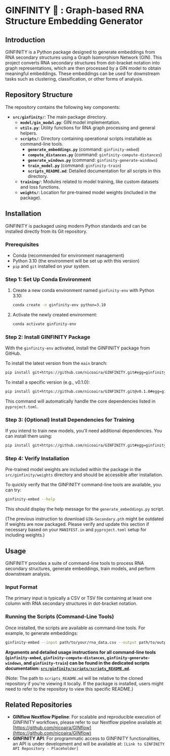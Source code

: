 # GINFINITY 🚀 : Graph-based RNA Structure Embedding Generator

## Introduction
GINFINITY is a Python package designed to generate embeddings from RNA secondary structures using a Graph Isomorphism Network (GIN). This project converts RNA secondary structures from dot-bracket notation into graph representations, which are then processed by a GIN model to obtain meaningful embeddings. These embeddings can be used for downstream tasks such as clustering, classification, or other forms of analysis.

## Repository Structure
The repository contains the following key components:

- **`src/ginfinity/`**: The main package directory.
  - **`model/gin_model.py`**: GIN model implementation.
  - **`utils.py`**: Utility functions for RNA graph processing and general helpers.
  - **`scripts/`**: Directory containing operational scripts installable as command-line tools.
    - **`generate_embeddings.py`** (command: `ginfinity-embed`)
    - **`compute_distances.py`** (command: `ginfinity-compute-distances`)
    - **`generate_windows.py`** (command: `ginfinity-generate-windows`)
    - **`train_model.py`** (command: `ginfinity-train`)
    - **`scripts_README.md`**: Detailed documentation for all scripts in this directory.
  - **`training/`**: Modules related to model training, like custom datasets and loss functions.
  - **`weights/`**: Location for pre-trained model weights (included in the package).

## Installation

GINFINITY is packaged using modern Python standards and can be installed directly from its Git repository.

### Prerequisites
- Conda (recommended for environment management)
- Python 3.10 (the environment will be set up with this version)
- `pip` and `git` installed on your system.

### Step 1: Set Up Conda Environment

1.  Create a new conda environment named `ginfinity-env` with Python 3.10:
    ```sh
    conda create -n ginfinity-env python=3.10
    ```
2.  Activate the newly created environment:
    ```sh
    conda activate ginfinity-env
    ```

### Step 2: Install GINFINITY Package

With the `ginfinity-env` activated, install the GINFINITY package from GitHub.

To install the latest version from the `main` branch:
```sh
pip install git+https://github.com/nicoaira/GINFINITY.git#egg=ginfinity
```
To install a specific version (e.g., v0.1.0):
```sh
pip install git+https://github.com/nicoaira/GINFINITY.git@v0.1.0#egg=ginfinity
```
This command will automatically handle the core dependencies listed in `pyproject.toml`.

### Step 3: (Optional) Install Dependencies for Training
If you intend to train new models, you'll need additional dependencies. You can install them using:
```sh
pip install git+https://github.com/nicoaira/GINFINITY.git#egg=ginfinity[train]
```

### Step 4: Verify Installation
Pre-trained model weights are included within the package in the `src/ginfinity/weights` directory and should be accessible after installation. 

To quickly verify that the GINFINITY command-line tools are available, you can try:
```sh
ginfinity-embed --help
```
This should display the help message for the `generate_embeddings.py` script.

(The previous instruction to download `GIN-Secondary.pth` might be outdated if weights are now packaged. Please verify and update this section if necessary based on your `MANIFEST.in` and `pyproject.toml` setup for including weights.)

## Usage
GINFINITY provides a suite of command-line tools to process RNA secondary structures, generate embeddings, train models, and perform downstream analysis.

### Input Format
The primary input is typically a CSV or TSV file containing at least one column with RNA secondary structures in dot-bracket notation.

### Running the Scripts (Command-Line Tools)
Once installed, the scripts are available as command-line tools. For example, to generate embeddings:

```sh
ginfinity-embed --input path/to/your/rna_data.csv --output path/to/output_embeddings.tsv --model-path path/to/your/model.pth --id-column your_id_col --structure-column-name rna_structure_col
```

**Arguments and detailed usage instructions for all command-line tools (`ginfinity-embed`, `ginfinity-compute-distances`, `ginfinity-generate-windows`, and `ginfinity-train`) can be found in the dedicated scripts documentation: [`src/ginfinity/scripts/scripts_README.md`](src/ginfinity/scripts/scripts_README.md).**

(Note: The path to `scripts_README.md` will be relative to the cloned repository if you're viewing it locally. If the package is installed, users might need to refer to the repository to view this specific README.)

## Related Repositories

- **GINflow Nextflow Pipeline**: For scalable and reproducible execution of GINFINITY workflows, please refer to our Nextflow pipeline available at: [https://github.com/nicoaira/GINflow](https://github.com/nicoaira/GINflow)
- **GINFINITY API**: For programmatic access to GINFINITY functionalities, an API is under development and will be available at: `[Link to GINFINITY API Repository - Placeholder]`
